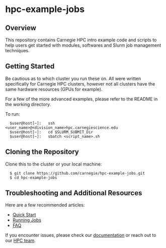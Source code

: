 # hpc-example-jobs

## Overview

This repository contains Carnegie HPC intro example code and scripts to help users get started with modules, softwares and Slurm job management techniques.

## Getting Started

Be cautious as to which cluster you run these on. All were written specifically for Carnegie HPC clusters, however not all clusters have the same hardware resources (GPUs for example).

For a few of the more advanced examples, please refer to the README in the working directory.

To run:

      $user@host[~]:   ssh <user_name>@<division_name>hpc.carnegiescience.edu
      $user@host[~]:   cd $SLURM_SUBMIT_Dir
      $user@host[~]:   sbatch <script_name>.sh

## Cloning the Repository

Clone this to the cluster or your local machine:

      $ git clone https://github.com/carnegie/hpc-example-jobs.git
      $ cd hpc-example-jobs

## Troubleshooting and Additional Resources

Here are a few recommended articles:
* [Quick Start](https://carnegiescience.refined.site/space/HPC/215351316/Quick+Start)
* [Running Jobs](https://carnegiescience.refined.site/space/HPC/215121978/Running+Jobs)
* [FAQ](https://carnegiescience.refined.site/space/HPC/215187457/FAQ)

If you encounter issues, please check our [documentation](https://carnegiescience.refined.site/space/HPC) or reach out to our [HPC team](https://carnegiescience.atlassian.net/servicedesk/customer/portal/3/group/18/create/60).